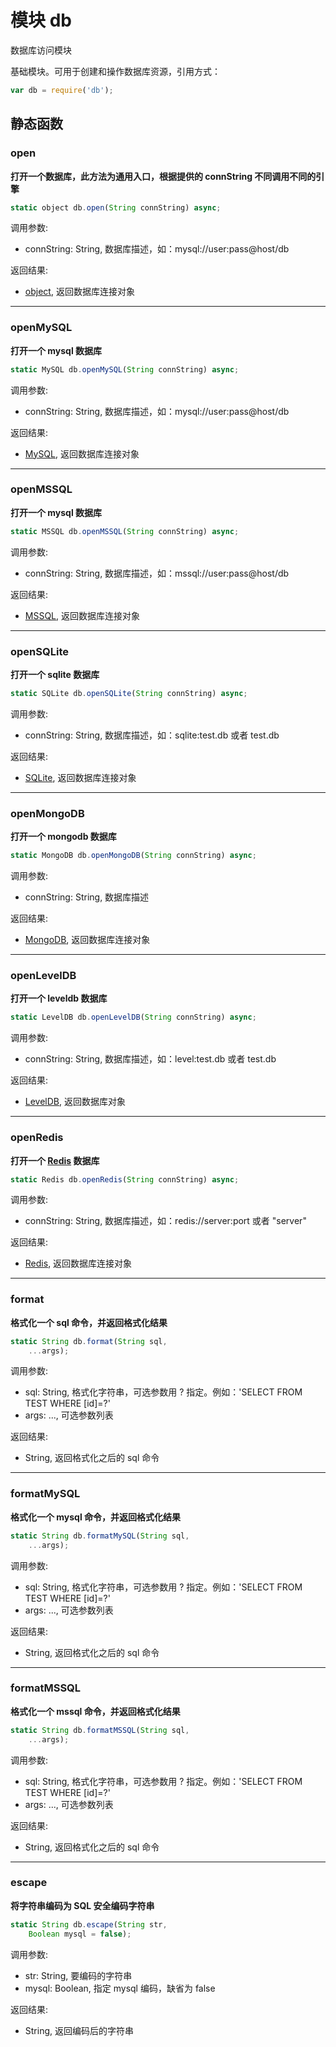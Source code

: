 # 模块 db
数据库访问模块

基础模块。可用于创建和操作数据库资源，引用方式：

```JavaScript
var db = require('db');
```

## 静态函数
        
### open
**打开一个数据库，此方法为通用入口，根据提供的 connString 不同调用不同的引擎**

```JavaScript
static object db.open(String connString) async;
```

调用参数:
* connString: String, 数据库描述，如：mysql://user:pass\@host/db

返回结果:
* [object](../../object/ifs/object.md), 返回数据库连接对象

--------------------------
### openMySQL
**打开一个 mysql 数据库**

```JavaScript
static MySQL db.openMySQL(String connString) async;
```

调用参数:
* connString: String, 数据库描述，如：mysql://user:pass\@host/db

返回结果:
* [MySQL](../../object/ifs/MySQL.md), 返回数据库连接对象

--------------------------
### openMSSQL
**打开一个 mysql 数据库**

```JavaScript
static MSSQL db.openMSSQL(String connString) async;
```

调用参数:
* connString: String, 数据库描述，如：mssql://user:pass\@host/db

返回结果:
* [MSSQL](../../object/ifs/MSSQL.md), 返回数据库连接对象

--------------------------
### openSQLite
**打开一个 sqlite 数据库**

```JavaScript
static SQLite db.openSQLite(String connString) async;
```

调用参数:
* connString: String, 数据库描述，如：sqlite:test.db 或者 test.db

返回结果:
* [SQLite](../../object/ifs/SQLite.md), 返回数据库连接对象

--------------------------
### openMongoDB
**打开一个 mongodb 数据库**

```JavaScript
static MongoDB db.openMongoDB(String connString) async;
```

调用参数:
* connString: String, 数据库描述

返回结果:
* [MongoDB](../../object/ifs/MongoDB.md), 返回数据库连接对象

--------------------------
### openLevelDB
**打开一个 leveldb 数据库**

```JavaScript
static LevelDB db.openLevelDB(String connString) async;
```

调用参数:
* connString: String, 数据库描述，如：level:test.db 或者 test.db

返回结果:
* [LevelDB](../../object/ifs/LevelDB.md), 返回数据库对象

--------------------------
### openRedis
**打开一个 [Redis](../../object/ifs/Redis.md) 数据库**

```JavaScript
static Redis db.openRedis(String connString) async;
```

调用参数:
* connString: String, 数据库描述，如：redis://server:port 或者 "server"

返回结果:
* [Redis](../../object/ifs/Redis.md), 返回数据库连接对象

--------------------------
### format
**格式化一个 sql 命令，并返回格式化结果**

```JavaScript
static String db.format(String sql,
    ...args);
```

调用参数:
* sql: String, 格式化字符串，可选参数用 ? 指定。例如：'SELECT FROM TEST WHERE [id]=?'
* args: ..., 可选参数列表

返回结果:
* String, 返回格式化之后的 sql 命令

--------------------------
### formatMySQL
**格式化一个 mysql 命令，并返回格式化结果**

```JavaScript
static String db.formatMySQL(String sql,
    ...args);
```

调用参数:
* sql: String, 格式化字符串，可选参数用 ? 指定。例如：'SELECT FROM TEST WHERE [id]=?'
* args: ..., 可选参数列表

返回结果:
* String, 返回格式化之后的 sql 命令

--------------------------
### formatMSSQL
**格式化一个 mssql 命令，并返回格式化结果**

```JavaScript
static String db.formatMSSQL(String sql,
    ...args);
```

调用参数:
* sql: String, 格式化字符串，可选参数用 ? 指定。例如：'SELECT FROM TEST WHERE [id]=?'
* args: ..., 可选参数列表

返回结果:
* String, 返回格式化之后的 sql 命令

--------------------------
### escape
**将字符串编码为 SQL 安全编码字符串**

```JavaScript
static String db.escape(String str,
    Boolean mysql = false);
```

调用参数:
* str: String, 要编码的字符串
* mysql: Boolean, 指定 mysql 编码，缺省为 false

返回结果:
* String, 返回编码后的字符串

